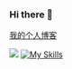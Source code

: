 ### Hi there 👋

<!--
**changfengE/changfengE** is a ✨ _special_ ✨ repository because its `README.md` (this file) appears on your GitHub profile.

Here are some ideas to get you started:

- 🔭 I’m currently working on ...
- 🌱 I’m currently learning ...
- 👯 I’m looking to collaborate on ...
- 🤔 I’m looking for help with ...
- 💬 Ask me about ...
- 📫 How to reach me: ...
- 😄 Pronouns: ...
- ⚡ Fun fact: ...
-->
[我的个人博客](https://changfenge.github.io/)

![](https://img.shields.io/badge/Python-FFD749?style=for-the-badge&logo=python&logoColor=white)
[![My Skills](https://skillicons.dev/icons?i=vuejs,element-ui,vantui,boostrap,nodejs,javascript,python,c,mysql&theme=light&perline=3)](https://skillicons.dev)  
